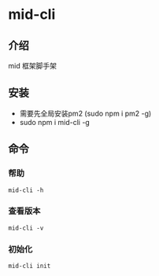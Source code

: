 # mid-cli

## 介绍
mid 框架脚手架

## 安装
- 需要先全局安装pm2 (sudo npm i pm2 -g)
- sudo npm i mid-cli -g

## 命令

### 帮助
`
mid-cli -h
`
### 查看版本
`
mid-cli -v
`
### 初始化
`
mid-cli init
`